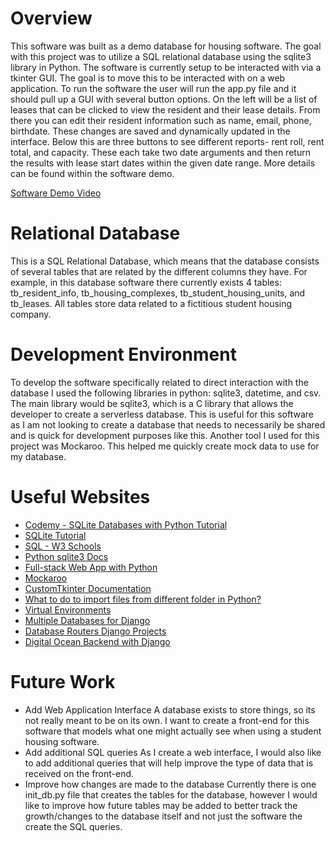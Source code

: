 # Overview

<!-- {Important! Do not say in this section that this is college assignment. Talk about what you are trying to accomplish as a software engineer to further your learning.} -->

This software was built as a demo database for housing software. The goal with this project was to utilize a SQL relational database using the sqlite3 library in Python. The software is currently setup to be interacted with via a tkinter GUI. The goal is to move this to be interacted with on a web application. To run the software the user will run the app.py file and it should pull up a GUI with several button options. On the left will be a list of leases that can be clicked to view the resident and their lease details. From there you can edit their resident information such as name, email, phone, birthdate. These changes are saved and dynamically updated in the interface. Below this are three buttons to see different reports- rent roll, rent total, and capacity. These each take two date arguments and then return the results with lease start dates within the given date range. More details can be found within the software demo.

<!-- {Provide a description of the software that you wrote and how it integrates with a SQL Relational Database. Describe how to use your program.} -->

<!-- {Describe your purpose for writing this software.} -->

<!-- {Provide a link to your YouTube demonstration. It should be a 4-5 minute demo of the software running, a walkthrough of the code, and a view of how created the Relational Database.} -->

[Software Demo Video](https://youtu.be/wWYcYWwYlhw)

# Relational Database

<!-- {Describe the relational database you are using.} -->

This is a SQL Relational Database, which means that the database consists of several tables that are related by the different columns they have. For example, in this database software there currently exists 4 tables: tb_resident_info, tb_housing_complexes, tb_student_housing_units, and tb_leases. All tables store data related to a fictitious student housing company.

<!-- {Describe the structure (tables) of the relational database that you created.} -->

# Development Environment

<!-- {Describe the tools that you used to develop the software} -->

To develop the software specifically related to direct interaction with the database I used the following libraries in python: sqlite3, datetime, and csv. The main library would be sqlite3, which is a C library that allows the developer to create a serverless database. This is useful for this software as I am not looking to create a database that needs to necessarily be shared and is quick for development purposes like this. Another tool I used for this project was Mockaroo. This helped me quickly create mock data to use for my database.

<!-- {Describe the programming language that you used and any libraries.} -->

# Useful Websites

<!-- {Make a list of websites that you found helpful in this project} -->

- [Codemy - SQLite Databases with Python Tutorial](https://www.youtube.com/watch?v=byHcYRpMgI4)
- [SQLite Tutorial](https://www.sqlitetutorial.net/)
- [SQL - W3 Schools](https://www.w3schools.com/sql/)
- [Python sqlite3 Docs](https://docs.python.org/3.8/library/sqlite3.html)
- [Full-stack Web App with Python](https://levelup.gitconnected.com/full-stack-web-app-with-python-react-and-bootstrap-backend-8592baa6e4eb)
- [Mockaroo](https://www.mockaroo.com/)
- [CustomTkinter Documentation](https://customtkinter.tomschimansky.com/documentation/)
- [What to do to import files from different folder in Python?](https://pythonhow.com/what/what-to-do-to-import-files-from-different-folder-in-python/)
- [Virtual Environments](https://realpython.com/python-virtual-environments-a-primer/)
- [Multiple Databases for Django](https://www.protechtraining.com/blog/post/tutorial-using-djangos-multiple-database-support-477)
- [Database Routers Django Projects](https://docs.djangoproject.com/en/dev/topics/db/multi-db/#automatic-database-routing)
- [Digital Ocean Backend with Django](https://www.digitalocean.com/community/tutorials/build-a-to-do-application-using-django-and-react)

# Future Work

<!-- {Make a list of things that you need to fix, improve, and add in the future.} -->

- Add Web Application Interface
  A database exists to store things, so its not really meant to be on its own. I want to create a front-end for this software that models what one might actually see when using a student housing software.
- Add additional SQL queries
  As I create a web interface, I would also like to add additional queries that will help improve the type of data that is received on the front-end.
- Improve how changes are made to the database
  Currently there is one init_db.py file that creates the tables for the database, however I would like to improve how future tables may be added to better track the growth/changes to the database itself and not just the software the create the SQL queries.
